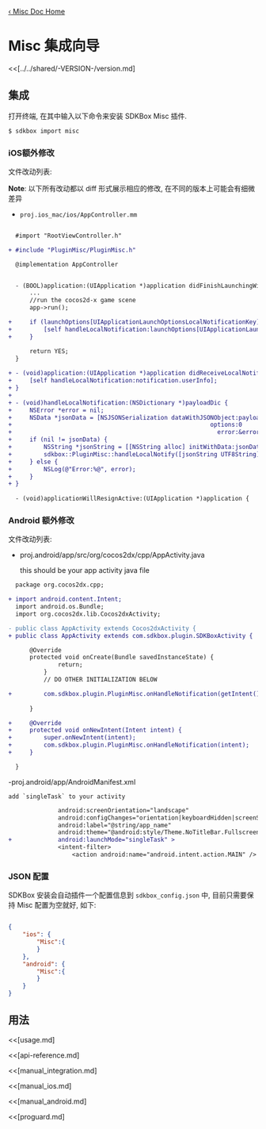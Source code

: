 [&#8249; Misc Doc Home](./)

<h1>Misc 集成向导</h1>
<<[../../shared/-VERSION-/version.md]

## 集成

打开终端, 在其中输入以下命令来安装 SDKBox Misc 插件.
```bash
$ sdkbox import misc
```

### iOS额外修改

文件改动列表:

__Note__: 以下所有改动都以 diff 形式展示相应的修改, 在不同的版本上可能会有细微差异

- `proj.ios_mac/ios/AppController.mm`
```diff

  #import "RootViewController.h"

+ #include "PluginMisc/PluginMisc.h"

  @implementation AppController


  - (BOOL)application:(UIApplication *)application didFinishLaunchingWithOptions:(NSDictionary *)launchOptions {
      ...
      //run the cocos2d-x game scene
      app->run();

+     if (launchOptions[UIApplicationLaunchOptionsLocalNotificationKey]) {
+         [self handleLocalNotification:launchOptions[UIApplicationLaunchOptionsLocalNotificationKey]];
+     }

      return YES;
  }
  
+ - (void)application:(UIApplication *)application didReceiveLocalNotification:(UILocalNotification *)notification {
+     [self handleLocalNotification:notification.userInfo];
+ }
+ 
+ - (void)handleLocalNotification:(NSDictionary *)payloadDic {
+     NSError *error = nil;
+     NSData *jsonData = [NSJSONSerialization dataWithJSONObject:payloadDic
+                                                        options:0
+                                                          error:&error];
+     if (nil != jsonData) {
+         NSString *jsonString = [[NSString alloc] initWithData:jsonData encoding:NSUTF8StringEncoding];
+         sdkbox::PluginMisc::handleLocalNotify([jsonString UTF8String]);
+     } else {
+         NSLog(@"Error:%@", error);
+     }
+ }
  
  - (void)applicationWillResignActive:(UIApplication *)application {

```

### Android 额外修改

文件改动列表:

- proj.android/app/src/org/cocos2dx/cpp/AppActivity.java

    this should be your app activity java file
```diff
  package org.cocos2dx.cpp;

+ import android.content.Intent;
  import android.os.Bundle;
  import org.cocos2dx.lib.Cocos2dxActivity;

- public class AppActivity extends Cocos2dxActivity {
+ public class AppActivity extends com.sdkbox.plugin.SDKBoxActivity {

      @Override
      protected void onCreate(Bundle savedInstanceState) {
              return;
          }
          // DO OTHER INITIALIZATION BELOW

+         com.sdkbox.plugin.PluginMisc.onHandleNotification(getIntent());
          
      }

+     @Override
+     protected void onNewIntent(Intent intent) {
+         super.onNewIntent(intent);
+         com.sdkbox.plugin.PluginMisc.onHandleNotification(intent);
+     }

  }
```

-proj.android/app/AndroidManifest.xml

    add `singleTask` to your activity
```diff
              android:screenOrientation="landscape"
              android:configChanges="orientation|keyboardHidden|screenSize"
              android:label="@string/app_name"
              android:theme="@android:style/Theme.NoTitleBar.Fullscreen"
+             android:launchMode="singleTask" >
              <intent-filter>
                  <action android:name="android.intent.action.MAIN" />

```

### JSON 配置

SDKBox 安装会自动插件一个配置信息到 `sdkbox_config.json` 中, 目前只需要保持 Misc 配置为空就好, 如下:

```json

{
    "ios": {
        "Misc":{
        }
    },
    "android": {
        "Misc":{
        }
    }
}

```

## 用法
<<[usage.md]

<<[api-reference.md]

<<[manual_integration.md]

<<[manual_ios.md]

<<[manual_android.md]

<<[proguard.md]
